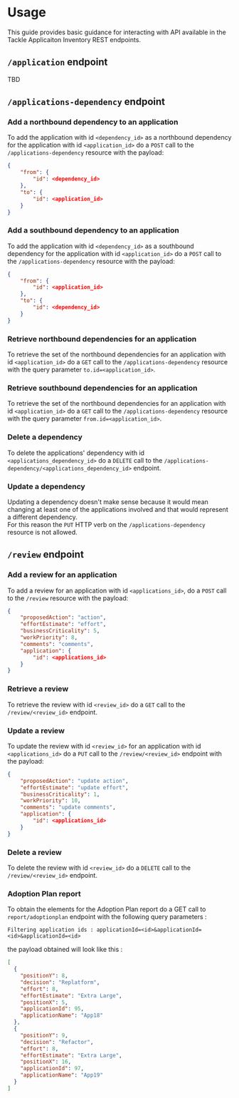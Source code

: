 # Usage

This guide provides basic guidance for interacting with API available in the Tackle Applicaiton Inventory REST endpoints.  

## `/application` endpoint

TBD  

## `/applications-dependency` endpoint

### Add a northbound dependency to an application
To add the application with id `<dependency_id>` as a northbound dependency for the application with id `<application_id>` do a `POST` call to the `/applications-dependency` resource with the payload:  

```json
{
    "from": {
        "id": <dependency_id>
    },
    "to": {
        "id": <application_id>
    }
}
```

### Add a southbound dependency to an application
To add the application with id `<dependency_id>` as a southbound dependency for the application with id `<application_id>` do a `POST` call to the `/applications-dependency` resource with the payload:

```json
{
    "from": {
        "id": <application_id>
    },
    "to": {
        "id": <dependency_id>
    }
}
```

### Retrieve northbound dependencies for an application
To retrieve the set of the northbound dependencies for an application with id `<application_id>` do a `GET` call to the `/applications-dependency` resource with the query parameter `to.id=<application_id>`.  

### Retrieve southbound dependencies for an application
To retrieve the set of the northbound dependencies for an application with id `<application_id>` do a `GET` call to the `/applications-dependency` resource with the query parameter `from.id=<application_id>`.  

### Delete a dependency
To delete the applications' dependency with id `<applications_dependency_id>` do a `DELETE` call to the `/applications-dependency/<applications_dependency_id>` endpoint.  

### Update a dependency
Updating a dependency doesn't make sense because it would mean changing at least one of the applications involved and that would represent a different dependency.  
For this reason the `PUT` HTTP verb on the `/applications-dependency` resource is not allowed.  

## `/review` endpoint

### Add a review for an application
To add a review for an application with id `<applications_id>`, do a `POST` call to the `/review` resource with the payload:

```json
{
    "proposedAction": "action",
    "effortEstimate": "effort",
    "businessCriticality": 5,
    "workPriority": 8,
    "comments": "comments",
    "application": {
        "id": <applications_id>
    }
}
```

### Retrieve a review
To retrieve the review with id `<review_id>` do a `GET` call to the `/review/<review_id>` endpoint.

### Update a review
To update the review with id `<review_id>` for an application with id `<applications_id>` do a `PUT` call to the `/review/<review_id>` endpoint with the payload:

```json
{
    "proposedAction": "update action",
    "effortEstimate": "update effort",
    "businessCriticality": 1,
    "workPriority": 10,
    "comments": "update comments",
    "application": {
        "id": <applications_id>
    }
}
```

### Delete a review
To delete the review with id `<review_id>` do a `DELETE` call to the `/review/<review_id>` endpoint.

### Adoption Plan report
To obtain the elements for the Adoption Plan report do a GET call to `report/adoptionplan` endpoint with the following query parameters : 
```
Filtering application ids : applicationId=<id>&applicationId=<id>&applicationId=<id>
```
the payload obtained will look like this : 
```json
[
  {
    "positionY": 8,
    "decision": "Replatform",
    "effort": 8,
    "effortEstimate": "Extra Large",
    "positionX": 5,
    "applicationId": 95,
    "applicationName": "App18"
  },
  {
    "positionY": 9,
    "decision": "Refactor",
    "effort": 8,
    "effortEstimate": "Extra Large",
    "positionX": 16,
    "applicationId": 97,
    "applicationName": "App19"
  }
]
```

